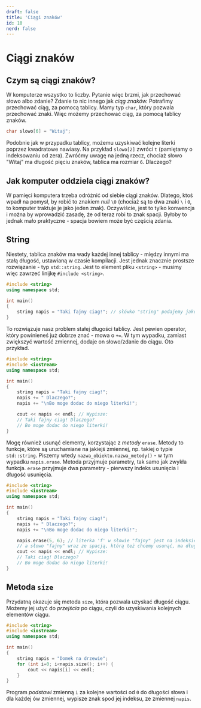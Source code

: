 ```yaml
---
draft: false
title: 'Ciągi znaków'
id: 10
nerd: false
---
```


# Ciągi znaków

## Czym są ciągi znaków?

W komputerze wszystko to liczby. Pytanie więc brzmi, jak przechować słowo albo zdanie? Zdanie to nic innego jak *ciąg znaków.* Potrafimy przechować ciąg, za pomocą tablicy. Mamy typ `char`, który pozwala przechować znaki. Więc możemy przechować ciąg, za pomocą tablicy znaków.

```cpp
char slowo[6] = "Witaj";
```

Podobnie jak w przypadku tablicy, możemu uzyskiwać kolejne literki poprzez kwadratowe nawiasy. Na przykład `slowo[2]` zwróci `t` (pamiętamy o indeksowaniu od zera). Zwróćmy uwagę na jedną rzecz, chociaż słowo "Witaj" ma długość pięciu znaków, tablica ma rozmiar `6`. Dlaczego? 

## Jak komputer oddziela ciągi znaków?

W pamięci komputera trzeba odróżnić od siebie ciągi znaków. Dlatego, ktoś wpadł na pomysł, by robić to znakiem *null* `\0` (chociaż są to dwa znaki `\` i `0`, to komputer traktuje je jako jeden znak). Oczywiście, jest to tylko konwencja i można by wprowadzić zasadę, że od teraz robi to znak spacji. Byłoby to jednak mało praktyczne - spacja bowiem może być częścią zdania.

## String

Niestety, tablica znaków ma wady każdej innej tablicy - między innymi ma stałą długość, ustawianą w czasie kompilacji. Jest jednak znacznie prostsze rozwiązanie - typ `std::string`. Jest to element pliku `<string>` - musimy więc zawrzeć linijkę `#include <string>`.

```cpp
#include <string>
using namespace std;

int main()
{
    string napis = "Taki fajny ciag!"; // słówko "string" podajemy jako typ zmiennej
}
```

To rozwiązuje nasz problem stałej długości tablicy. Jest pewien operator, który powinieneś już dobrze znać - mowa o `+=`. W tym wypadku, zamiast zwiększyć wartość zmiennej, dodaje on słowo/zdanie do ciągu. Oto przykład.

```cpp
#include <string>
#include <iostream>
using namespace std;

int main()
{
    string napis = "Taki fajny ciag!";
    napis += " Dlaczego?";
    napis += "\nBo moge dodac do niego literki!";

    cout << napis << endl; // Wypisze:
    // Taki fajny ciag! Dlaczego?
    // Bo moge dodac do niego literki!
}
```

Mogę również usunąć elementy, korzystając z *metody* `erase`. Metody to funkcje, które są uruchamiane na jakiejś zmiennej, np. takiej o typie `std::string`. Piszemy wtedy `nazwa_obiektu.nazwa_metody()` - w tym wypadku `napis.erase`. Metoda przyjmuje parametry, tak samo jak zwykła funkcja. `erase` przyjmuje dwa parametry - pierwszy indeks usunięcia i długość usunięcia.

```cpp
#include <string>
#include <iostream>
using namespace std;

int main()
{
    string napis = "Taki fajny ciag!";
    napis += " Dlaczego?";
    napis += "\nBo moge dodac do niego literki!";

    napis.erase(5, 6); // literka 'f' w słowie "fajny" jest na indeksie piątym,
    // a słowo "fajny" wraz ze spacją, którą też chcemy usunąć, ma długość 6 
    cout << napis << endl; // Wypisze:
    // Taki ciag! Dlaczego?
    // Bo moge dodac do niego literki!
}
```

## Metoda `size`

Przydatną okazuje się metoda `size`, która pozwala uzyskać długość ciągu. Możemy jej użyć do *przejścia* po ciągu, czyli do uzyskiwania kolejnych elementów ciągu.

```cpp
#include <string>
#include <iostream>
using namespace std;

int main()
{
    string napis = "Domek na drzewie";
    for (int i=0; i<napis.size(); i++) {
        cout << napis[i] << endl;
    }
}
```

Program *podstawi* zmienną `i` za kolejne wartości od `0` do długości słowa i dla każdej ów zmiennej, wypisze znak spod jej indeksu, ze zmiennej `napis`.

